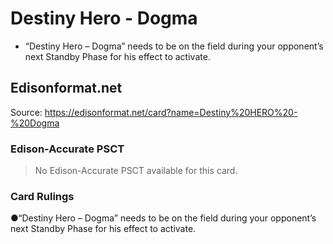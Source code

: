 # Destiny Hero - Dogma

*   “Destiny Hero – Dogma” needs to be on the field during your opponent’s next Standby Phase for his effect to activate.

## Edisonformat.net

Source: https://edisonformat.net/card?name=Destiny%20HERO%20-%20Dogma

### Edison-Accurate PSCT

> No Edison-Accurate PSCT available for this card.

### Card Rulings

●“Destiny Hero – Dogma” needs to be on the field during your opponent’s next Standby Phase for his effect to activate.
            